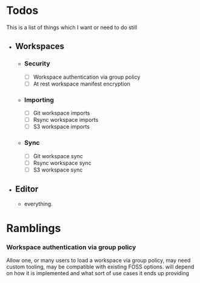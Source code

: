 # Todos
This is a list of things which I want or need to do still

- ## Workspaces
  - ### Security
    - [ ] Workspace authentication via group policy
    - [ ] At rest workspace manifest encryption
  - ### Importing
    - [ ] Git workspace imports
    - [ ] Rsync workspace imports
    - [ ] S3 workspace imports
  - ### Sync
    - [ ] Git workspace sync
    - [ ] Rsync workspace sync
    - [ ] S3 workspace sync

- ## Editor
  - everything.



# Ramblings

### Workspace authentication via group policy
Allow one, or many users to load a workspace via group policy, may need custom tooling, may 
be compatible with existing FOSS options. will depend on how it is implemented and what 
sort of use cases it ends up providing

